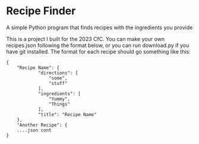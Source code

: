 # Recipe Finder
A simple Python program that finds recipes with the ingredients you provide

This is a project I built for the 2023 CfC. You can make your own recipes.json following the format below, or you can run download.py if you have git installed.
The format for each recipe should go something like this:
```
{
    "Recipe Name": {
            "directions": [
                "some",
                "stuff"
            ],
            "ingredients": [
                "Yummy",
                "Things"
            ],
            "title": "Recipe Name"
    },
    "Another Recipe": {
    ....json cont
}
```
